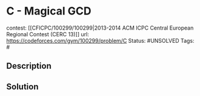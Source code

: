 # C - Magical GCD

contest: [[CFICPC/100299/100299|2013-2014 ACM ICPC Central European Regional Contest (CERC 13)]]
url: https://codeforces.com/gym/100299/problem/C
Status: #UNSOLVED
Tags: #

## Description

## Solution

